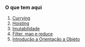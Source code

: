 <h3>O que tem aqui</h3>
<ol>
    <li>
        <a href="https://github.com/GustavoGomesDias/estudos-js/tree/master/es/currying">Currying</a>
    </li>
    <li>
        <a href="https://github.com/GustavoGomesDias/estudos-js/tree/master/es/hoisting">Hoisting</a>
    </li>
    <li>
        <a href="https://github.com/GustavoGomesDias/estudos-js/tree/master/es/imutabilidade">Imutabilidade</a>
    </li>
    <li>
        <a href="https://github.com/GustavoGomesDias/estudos-js/tree/master/es/filter-map-reduce">Filter, map e reduce</a>
    </li>
    <li>
        <a href="https://github.com/GustavoGomesDias/estudos-js/tree/master/es/intro-orientacao-objeto">Introdução a Orientação a Objeto</a>
    </li>
</ol>